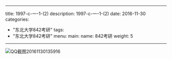 
---
title: 1997-c-一-1-(2)
description: 1997-c-一-1-(2)
date: 2016-11-30
categories:
  - "东北大学842考研"
tags:
  - "东北大学842考研"
menu:
  main:
    name: 842考研
    weight: 5
---

![QQ截图20161130135916](/img/QQ截图20161130135916.png)



